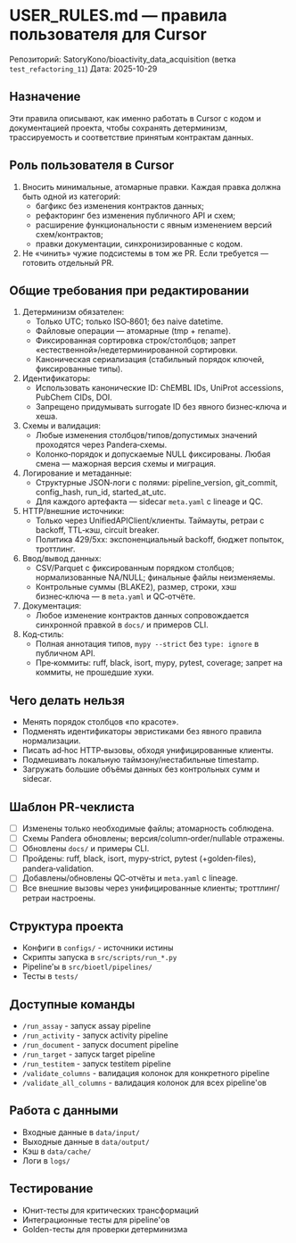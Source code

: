 # USER_RULES.md — правила пользователя для Cursor

Репозиторий: SatoryKono/bioactivity_data_acquisition (ветка `test_refactoring_11`)
Дата: 2025-10-29

## Назначение

Эти правила описывают, как именно работать в Cursor с кодом и документацией проекта,
чтобы сохранять детерминизм, трассируемость и соответствие принятым контрактам данных.

## Роль пользователя в Cursor

1. Вносить минимальные, атомарные правки. Каждая правка должна быть одной из категорий:
   - багфикс без изменения контрактов данных;
   - рефакторинг без изменения публичного API и схем;
   - расширение функциональности с явным изменением версий схем/контрактов;
   - правки документации, синхронизированные с кодом.
2. Не «чинить» чужие подсистемы в том же PR. Если требуется —
   готовить отдельный PR.

## Общие требования при редактировании

1. Детерминизм обязателен:
   - Только UTC; только ISO‑8601; без naive datetime.
   - Файловые операции — атомарные (tmp + rename).
   - Фиксированная сортировка строк/столбцов; запрет
     «естественной»/недетерминированной сортировки.
   - Каноническая сериализация (стабильный порядок ключей, фиксированные типы).
2. Идентификаторы:
   - Использовать канонические ID: ChEMBL IDs, UniProt accessions,
     PubChem CIDs, DOI.
   - Запрещено придумывать surrogate ID без явного бизнес‑ключа и хеша.
3. Схемы и валидация:
   - Любые изменения столбцов/типов/допустимых значений проходятся через
     Pandera‑схемы.
   - Колонко‑порядок и допускаемые NULL фиксированы. Любая смена — мажорная
     версия схемы и миграция.
4. Логирование и метаданные:
   - Структурные JSON‑логи с полями: pipeline_version,
     git_commit, config_hash, run_id, started_at_utc.
   - Для каждого артефакта — sidecar `meta.yaml` с lineage и QC.
5. HTTP/внешние источники:
   - Только через UnifiedAPIClient/клиенты. Таймауты, ретраи с backoff,
     TTL‑кэш, circuit breaker.
   - Политика 429/5xx: экспоненциальный backoff, бюджет попыток, троттлинг.
6. Ввод/вывод данных:
   - CSV/Parquet с фиксированным порядком столбцов; нормализованные NA/NULL;
     финальные файлы неизменяемы.
   - Контрольные суммы (BLAKE2), размер, строки, хэш бизнес‑ключа — в
     `meta.yaml` и QC‑отчёте.
7. Документация:
   - Любое изменение контрактов данных сопровождается синхронной правкой в
     `docs/` и примеров CLI.
8. Код‑стиль:
   - Полная аннотация типов, `mypy --strict` без `type: ignore` в публичном API.
   - Пре‑коммиты: ruff, black, isort, mypy, pytest, coverage; запрет на коммиты,
     не прошедшие хуки.

## Чего делать нельзя

- Менять порядок столбцов «по красоте».
- Подменять идентификаторы эвристиками без явного правила нормализации.
- Писать ad‑hoc HTTP‑вызовы, обходя унифицированные клиенты.
- Подмешивать локальную таймзону/нестабильные timestamp.
- Загружать большие объёмы данных без контрольных сумм и sidecar.

## Шаблон PR‑чеклиста

- [ ] Изменены только необходимые файлы; атомарность соблюдена.
- [ ] Схемы Pandera обновлены; версия/column‑order/nullable отражены.
- [ ] Обновлены `docs/` и примеры CLI.
- [ ] Пройдены: ruff, black, isort, mypy‑strict, pytest (+golden‑files), pandera‑validation.
- [ ] Добавлены/обновлены QC‑отчёты и `meta.yaml` с lineage.
- [ ] Все внешние вызовы через унифицированные клиенты; троттлинг/ретраи настроены.

## Структура проекта

- Конфиги в `configs/` - источники истины
- Скрипты запуска в `src/scripts/run_*.py`
- Pipeline'ы в `src/bioetl/pipelines/`
- Тесты в `tests/`

## Доступные команды

- `/run_assay` - запуск assay pipeline
- `/run_activity` - запуск activity pipeline  
- `/run_document` - запуск document pipeline
- `/run_target` - запуск target pipeline
- `/run_testitem` - запуск testitem pipeline
- `/validate_columns` - валидация колонок для конкретного pipeline
- `/validate_all_columns` - валидация колонок для всех pipeline'ов

## Работа с данными

- Входные данные в `data/input/`
- Выходные данные в `data/output/`
- Кэш в `data/cache/`
- Логи в `logs/`

## Тестирование

- Юнит-тесты для критических трансформаций
- Интеграционные тесты для pipeline'ов
- Golden-тесты для проверки детерминизма
